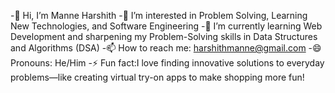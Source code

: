 -👋 Hi, I’m Manne Harshith
-👀 I’m interested in Problem Solving, Learning New Technologies, and Software Engineering
-🌱 I’m currently learning Web Development and sharpening my Problem-Solving skills in Data Structures and Algorithms (DSA)
-📫 How to reach me: harshithmanne@gmail.com
-😄 Pronouns: He/Him
-⚡ Fun fact:I love finding innovative solutions to everyday problems—like creating virtual try-on apps to make shopping more fun!
